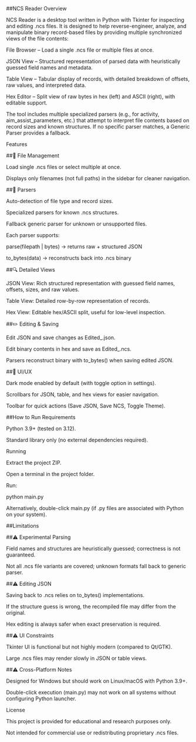 ##NCS Reader
Overview

NCS Reader is a desktop tool written in Python with Tkinter for inspecting and editing .ncs files.
It is designed to help reverse-engineer, analyze, and manipulate binary record-based files by providing multiple synchronized views of the file contents:

File Browser – Load a single .ncs file or multiple files at once.

JSON View – Structured representation of parsed data with heuristically guessed field names and metadata.

Table View – Tabular display of records, with detailed breakdown of offsets, raw values, and interpreted data.

Hex Editor – Split view of raw bytes in hex (left) and ASCII (right), with editable support.

The tool includes multiple specialized parsers (e.g., for activity, aim_assist_parameters, etc.) that attempt to interpret file contents based on record sizes and known structures. If no specific parser matches, a Generic Parser provides a fallback.

Features

##📂 File Management

Load single .ncs files or select multiple at once.

Displays only filenames (not full paths) in the sidebar for cleaner navigation.

##🧩 Parsers

Auto-detection of file type and record sizes.

Specialized parsers for known .ncs structures.

Fallback generic parser for unknown or unsupported files.

Each parser supports:

parse(filepath | bytes) → returns raw + structured JSON

to_bytes(data) → reconstructs back into .ncs binary

##🔍 Detailed Views

JSON View: Rich structured representation with guessed field names, offsets, sizes, and raw values.

Table View: Detailed row-by-row representation of records.

Hex View: Editable hex/ASCII split, useful for low-level inspection.

##✏️ Editing & Saving

Edit JSON and save changes as Edited_<filename>.json.

Edit binary contents in hex and save as Edited_<filename>.ncs.

Parsers reconstruct binary with to_bytes() when saving edited JSON.

##🎨 UI/UX

Dark mode enabled by default (with toggle option in settings).

Scrollbars for JSON, table, and hex views for easier navigation.

Toolbar for quick actions (Save JSON, Save NCS, Toggle Theme).

##How to Run
Requirements

Python 3.9+ (tested on 3.12).

Standard library only (no external dependencies required).

Running

Extract the project ZIP.

Open a terminal in the project folder.

Run:

python main.py


Alternatively, double-click main.py (if .py files are associated with Python on your system).

##Limitations

##⚠ Experimental Parsing

Field names and structures are heuristically guessed; correctness is not guaranteed.

Not all .ncs file variants are covered; unknown formats fall back to generic parser.

##⚠ Editing JSON

Saving back to .ncs relies on to_bytes() implementations.

If the structure guess is wrong, the recompiled file may differ from the original.

Hex editing is always safer when exact preservation is required.

##⚠ UI Constraints

Tkinter UI is functional but not highly modern (compared to Qt/GTK).

Large .ncs files may render slowly in JSON or table views.

##⚠ Cross-Platform Notes

Designed for Windows but should work on Linux/macOS with Python 3.9+.

Double-click execution (main.py) may not work on all systems without configuring Python launcher.

License

This project is provided for educational and research purposes only.

Not intended for commercial use or redistributing proprietary .ncs files.
